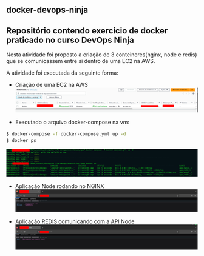 ## docker-devops-ninja
## Repositório contendo exercício de docker praticado no curso DevOps Ninja <br />

Nesta atividade foi proposto a criação de 3 conteineres(nginx, node e redis) que se comunicassem entre si dentro de uma EC2 na AWS.<br />

A atividade foi executada da seguinte forma:
- Criação de uma EC2 na AWS
![alt text](imagens/ec2.png)<br />

- Executado o arquivo docker-compose na vm:
```sh
$ docker-compose -f docker-compose.yml up -d
$ docker ps
```
![alt text](imagens/docker.png)<br />

- Aplicação Node rodando no NGINX
![alt text](imagens/node.png)<br />

- Aplicação REDIS comunicando com a API Node
![alt text](imagens/redis.png)<br />
